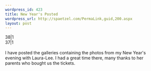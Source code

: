 ```yaml
--- 
wordpress_id: 423
title: New Year's Posted
wordpress_url: http://spaetzel.com/PermaLink,guid,200.aspx
layout: post
---
```

<div id="thumb">
        <cpg_albumthumb>
        38|1
        </cpg_albumthumb>
        </div>
        <div id="thumb">
        <cpg_albumthumb>
        37|1
        </cpg_albumthumb>
        </div>
        <br />
        I have posted the galleries containing the photos from my New Year's evening with
        Laura-Lee. I had a great time there, many thanks to her parents who bought us the
        tickets. <img width="0" height="0" src="http://spaetzel.com/aggbug.ashx?id=200" />

